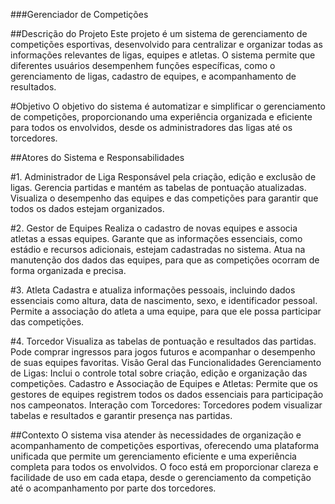 ###Gerenciador de Competições

##Descrição do Projeto
Este projeto é um sistema de gerenciamento de competições esportivas, desenvolvido para centralizar e organizar todas as informações relevantes de ligas, equipes e atletas. O sistema permite que diferentes usuários desempenhem funções específicas, como o gerenciamento de ligas, cadastro de equipes, e acompanhamento de resultados.

#Objetivo
O objetivo do sistema é automatizar e simplificar o gerenciamento de competições, proporcionando uma experiência organizada e eficiente para todos os envolvidos, desde os administradores das ligas até os torcedores.

##Atores do Sistema e Responsabilidades

#1. Administrador de Liga
Responsável pela criação, edição e exclusão de ligas.
Gerencia partidas e mantém as tabelas de pontuação atualizadas.
Visualiza o desempenho das equipes e das competições para garantir que todos os dados estejam organizados.

#2. Gestor de Equipes
Realiza o cadastro de novas equipes e associa atletas a essas equipes.
Garante que as informações essenciais, como estádio e recursos adicionais, estejam cadastradas no sistema.
Atua na manutenção dos dados das equipes, para que as competições ocorram de forma organizada e precisa.

#3. Atleta
Cadastra e atualiza informações pessoais, incluindo dados essenciais como altura, data de nascimento, sexo, e identificador pessoal.
Permite a associação do atleta a uma equipe, para que ele possa participar das competições.

#4. Torcedor
Visualiza as tabelas de pontuação e resultados das partidas.
Pode comprar ingressos para jogos futuros e acompanhar o desempenho de suas equipes favoritas.
Visão Geral das Funcionalidades
Gerenciamento de Ligas: Inclui o controle total sobre criação, edição e organização das competições.
Cadastro e Associação de Equipes e Atletas: Permite que os gestores de equipes registrem todos os dados essenciais para participação nos campeonatos.
Interação com Torcedores: Torcedores podem visualizar tabelas e resultados e garantir presença nas partidas.

##Contexto
O sistema visa atender às necessidades de organização e acompanhamento de competições esportivas, oferecendo uma plataforma unificada que permite um gerenciamento eficiente e uma experiência completa para todos os envolvidos. O foco está em proporcionar clareza e facilidade de uso em cada etapa, desde o gerenciamento da competição até o acompanhamento por parte dos torcedores.

